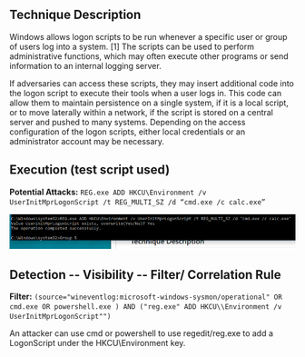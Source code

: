 
## Technique Description

Windows allows logon scripts to be run whenever a specific user or group of users log into a system. [1] The scripts can be used to perform administrative functions, which may often execute other programs or send information to an internal logging server.

If adversaries can access these scripts, they may insert additional code into the logon script to execute their tools when a user logs in. This code can allow them to maintain persistence on a single system, if it is a local script, or to move laterally within a network, if the script is stored on a central server and pushed to many systems. Depending on the access configuration of the logon scripts, either local credentials or an administrator account may be necessary.


## Execution (test script used)

**Potential Attacks:** ```REG.exe ADD HKCU\Environment /v UserInitMprLogonScript /t REG_MULTI_SZ /d “cmd.exe /c calc.exe”```

![](../images/T1037_Execute.PNG)


## Detection -- Visibility -- Filter/ Correlation Rule

**Filter:** ```(source="wineventlog:microsoft-windows-sysmon/operational" OR cmd.exe OR powershell.exe ) AND ("reg.exe" ADD HKCU\\Environment /v UserInitMprLogonScript"") ```

An attacker can use cmd or powershell to use regedit/reg.exe to add a LogonScript under the HKCU\\Environment key. 

